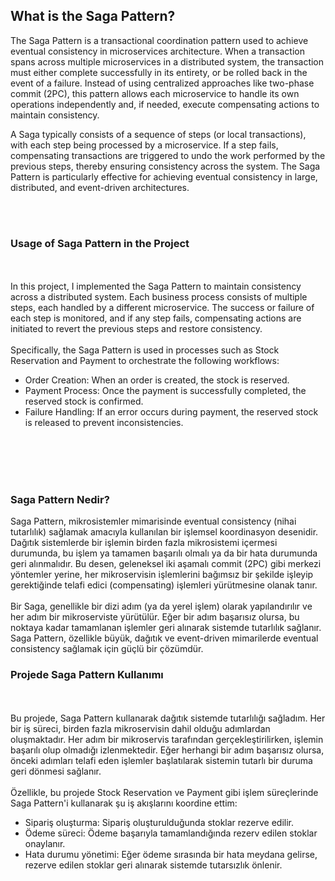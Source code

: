 ## What is the Saga Pattern?

The Saga Pattern is a transactional coordination pattern used to achieve eventual consistency in microservices architecture. When a transaction spans across multiple microservices in a distributed system, the transaction must either complete successfully in its entirety, or be rolled back in the event of a failure. Instead of using centralized approaches like two-phase commit (2PC), this pattern allows each microservice to handle its own operations independently and, if needed, execute compensating actions to maintain consistency.

A Saga typically consists of a sequence of steps (or local transactions), with each step being processed by a microservice. If a step fails, compensating transactions are triggered to undo the work performed by the previous steps, thereby ensuring consistency across the system. The Saga Pattern is particularly effective for achieving eventual consistency in large, distributed, and event-driven architectures.

<br><br/>
<h3>Usage of Saga Pattern in the Project</h3>
  <br><br/>
In this project, I implemented the Saga Pattern to maintain consistency across a distributed system. Each business process consists of multiple steps, each handled by a different microservice. The success or failure of each step is monitored, and if any step fails, compensating actions are initiated to revert the previous steps and restore consistency.
<br><br/>
Specifically, the Saga Pattern is used in processes such as Stock Reservation and Payment to orchestrate the following workflows:
<ul>
  <li>Order Creation: When an order is created, the stock is reserved.</li>
  <li>Payment Process: Once the payment is successfully completed, the reserved stock is confirmed.</li>
  <li>Failure Handling: If an error occurs during payment, the reserved stock is released to prevent inconsistencies.</li>
</ul>
<br><br/>
<br><br/>
<h3>Saga Pattern Nedir?</h3>
Saga Pattern, mikrosistemler mimarisinde eventual consistency (nihai tutarlılık) sağlamak amacıyla kullanılan bir işlemsel koordinasyon desenidir. Dağıtık sistemlerde bir işlemin birden fazla mikrosistemi içermesi durumunda, bu işlem ya tamamen başarılı olmalı ya da bir hata durumunda geri alınmalıdır. Bu desen, geleneksel iki aşamalı commit (2PC) gibi merkezi yöntemler yerine, her mikroservisin işlemlerini bağımsız bir şekilde işleyip gerektiğinde telafi edici (compensating) işlemleri yürütmesine olanak tanır.
<br><br/>
Bir Saga, genellikle bir dizi adım (ya da yerel işlem) olarak yapılandırılır ve her adım bir mikroserviste yürütülür. Eğer bir adım başarısız olursa, bu noktaya kadar tamamlanan işlemler geri alınarak sistemde tutarlılık sağlanır. Saga Pattern, özellikle büyük, dağıtık ve event-driven mimarilerde eventual consistency sağlamak için güçlü bir çözümdür.
<h3>Projede Saga Pattern Kullanımı</h3>
<br><br/>
Bu projede, Saga Pattern kullanarak dağıtık sistemde tutarlılığı sağladım. Her bir iş süreci, birden fazla mikroservisin dahil olduğu adımlardan oluşmaktadır. Her adım bir mikroservis tarafından gerçekleştirilirken, işlemin başarılı olup olmadığı izlenmektedir. Eğer herhangi bir adım başarısız olursa, önceki adımları telafi eden işlemler başlatılarak sistemin tutarlı bir duruma geri dönmesi sağlanır.
<br><br/>
Özellikle, bu projede Stock Reservation ve Payment gibi işlem süreçlerinde Saga Pattern'i kullanarak şu iş akışlarını koordine ettim:
<ul>
  <li>Sipariş oluşturma: Sipariş oluşturulduğunda stoklar rezerve edilir.</li>
  <li>Ödeme süreci: Ödeme başarıyla tamamlandığında rezerv edilen stoklar onaylanır.</li>
  <li>Hata durumu yönetimi: Eğer ödeme sırasında bir hata meydana gelirse, rezerve edilen stoklar geri alınarak sistemde tutarsızlık önlenir.</li>
</ul>
